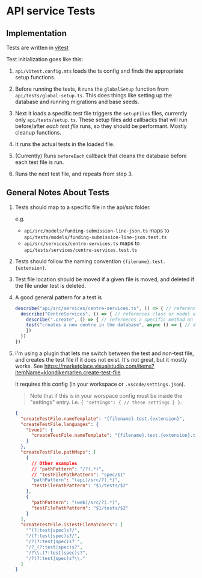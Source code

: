 # API service Tests

## Implementation

Tests are written in [vitest](https://vitest.dev/guide/)

Test initialization goes like this:

1. `api/vitest.config.mts` loads the ts config and finds the appropriate setup functions.

2. Before running the tests, it runs the `globalSetup` function from `api/tests/global-setup.ts`. This does things like setting up the database and running migrations and base seeds.

3. Next it loads a specific test file triggers the `setupFiles` files, currently only `api/tests/setup.ts`. These setup files add callbacks that will run before/after _each test file_ runs, so they should be performant. Mostly cleanup functions.

4. It runs the actual tests in the loaded file.

5. (Currently) Runs `beforeEach` callback that cleans the database before each test file is run.

6. Runs the next test file, and repeats from step 3.

## General Notes About Tests

1. Tests should map to a specific file in the api/src folder.

   e.g.

   - `api/src/models/funding-submission-line-json.ts` maps to `api/tests/models/funding-submission-line-json.test.ts`
   - `api/src/services/centre-services.ts` maps to `api/tests/services/centre-services.test.ts`

2. Tests should follow the naming convention `{filename}.test.{extension}`.
3. Test file location should be moved if a given file is moved, and deleted if the file under test is deleted.
4. A good general pattern for a test is
   ```typescript
   describe("api/src/services/centre-services.ts", () => { // references file under test
     describe("CentreServices", () => { // references class or model under test
       describe(".create", () => { // referneces a specific method on the class or model
       test("creates a new centre in the database", async () => { // descriptive message about the specific behaviour under test
       })
     })
   })
   ```
5. I'm using a plugin that lets me switch between the test and non-test file, and creates the test file if it does not exist. It's not great, but it mostly works. See https://marketplace.visualstudio.com/items?itemName=klondikemarlen.create-test-file

   It requires this config (in your workspace or `.vscode/settings.json`).

   > Note that if this is in your worspace config must be inside the "settings" entry. i.e. `{ "settings": { // these settings } }`.

   ```json
   {
     "createTestFile.nameTemplate": "{filename}.test.{extension}",
     "createTestFile.languages": {
       "[vue]": {
         "createTestFile.nameTemplate": "{filename}.test.{extension}.ts"
       }
     },
     "createTestFile.pathMaps": [
       {
         // Other examples
         // "pathPattern": "/?(.*)",
         // "testFilePathPattern": "spec/$1"
         "pathPattern": "(api)/src/?(.*)",
         "testFilePathPattern": "$1/tests/$2"
       },
       {
         "pathPattern": "(web)/src/?(.*)",
         "testFilePathPattern": "$1/tests/$2"
       }
     ],
     "createTestFile.isTestFileMatchers": [
       "^(?:test|spec)s?/",
       "/(?:test|spec)s?/",
       "/?(?:test|spec)s?_",
       "/?_(?:test|spec)s?",
       "/?\\.(?:test|spec)s?",
       "/?(?:test|spec)s?\\."
     ]
   }
   ```
